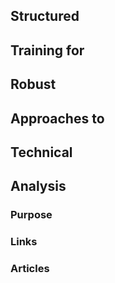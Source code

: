 ## Structured  
## Training for  
## Robust  
## Approaches  to
## Technical  
## Analysis  

### Purpose



### Links



### Articles

